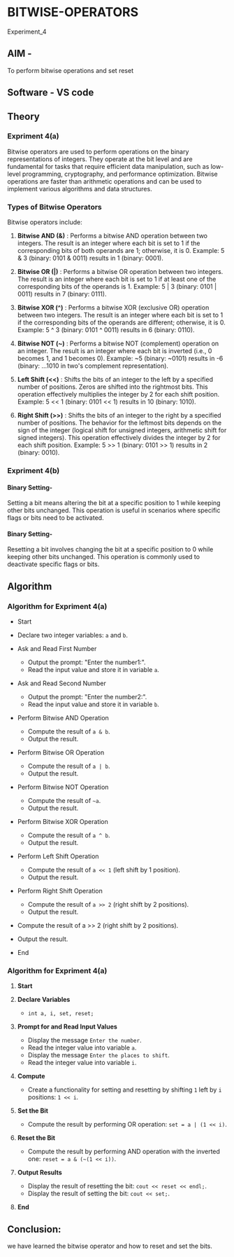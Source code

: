 # BITWISE-OPERATORS
Experiment_4

## AIM - 
To perform bitwise operations and set reset

## Software - VS code

## Theory
### Expriment 4(a)
Bitwise operators are used to perform operations on the binary representations of integers. They operate at the bit level and are fundamental for tasks that require efficient data manipulation, such as low-level programming, cryptography, and performance optimization. Bitwise operations are faster than arithmetic operations and can be used to implement various algorithms and data structures.

### Types of Bitwise Operators

Bitwise operators include:

1. **Bitwise AND (&)**
: Performs a bitwise AND operation between two integers. The result is an integer where each bit is set to 1 if the corresponding bits of both operands are 1; otherwise, it is 0.
Example:
5 & 3 (binary: 0101 & 0011) results in 1 (binary: 0001).

2. **Bitwise OR (|)**
: Performs a bitwise OR operation between two integers. The result is an integer where each bit is set to 1 if at least one of the corresponding bits of the operands is 1.
Example:
5 | 3 (binary: 0101 | 0011) results in 7 (binary: 0111).

3. **Bitwise XOR (^)**
: Performs a bitwise XOR (exclusive OR) operation between two integers. The result is an integer where each bit is set to 1 if the corresponding bits of the operands are different; otherwise, it is 0.
Example:
5 ^ 3 (binary: 0101 ^ 0011) results in 6 (binary: 0110).

4. **Bitwise NOT (~)**
: Performs a bitwise NOT (complement) operation on an integer. The result is an integer where each bit is inverted (i.e., 0 becomes 1, and 1 becomes 0).
Example:
~5 (binary: ~0101) results in -6 (binary: ...1010 in two's complement representation).

5. **Left Shift (<<)**
: Shifts the bits of an integer to the left by a specified number of positions. Zeros are shifted into the rightmost bits. This operation effectively multiplies the integer by 2 for each shift position.
Example:
5 << 1 (binary: 0101 << 1) results in 10 (binary: 1010).

6. **Right Shift (>>)**
: Shifts the bits of an integer to the right by a specified number of positions. The behavior for the leftmost bits depends on the sign of the integer (logical shift for unsigned integers, arithmetic shift for signed integers). This operation effectively divides the integer by 2 for each shift position.
Example:
5 >> 1 (binary: 0101 >> 1) results in 2 (binary: 0010).

### Expriment 4(b)
#### Binary Setting- 

Setting a bit means altering the bit at a specific position to 1 while keeping other bits unchanged. This operation is useful in scenarios where specific flags or bits need to be activated.

#### Binary Setting-

Resetting a bit involves changing the bit at a specific position to 0 while keeping other bits unchanged. This operation is commonly used to deactivate specific flags or bits.

## Algorithm 
### Algorithm for Expriment 4(a)
* Start  
* Declare two integer variables: `a` and `b`.

* Ask and Read First Number  

  * Output the prompt: "Enter the number1:".  
  * Read the input value and store it in variable `a`.

* Ask and Read Second Number  

  * Output the prompt: "Enter the number2:".  
  * Read the input value and store it in variable `b`.

* Perform Bitwise AND Operation  

  * Compute the result of `a & b`.  
  * Output the result.

* Perform Bitwise OR Operation  

  * Compute the result of `a | b`.  
  * Output the result.

* Perform Bitwise NOT Operation  

  * Compute the result of `~a`.  
  * Output the result.

* Perform Bitwise XOR Operation  

  * Compute the result of `a ^ b`.  
  * Output the result.

* Perform Left Shift Operation  

  * Compute the result of `a << 1` (left shift by 1 position).  
  * Output the result.

* Perform Right Shift Operation  

  * Compute the result of `a >> 2` (right shift by 2 positions).  
  * Output the result.



* Compute the result of a >> 2 (right shift by 2 positions).
* Output the result.
* End

### Algorithm for Expriment 4(a)


1. **Start**

2. **Declare Variables**
   - `int a, i, set, reset;`

3. **Prompt for and Read Input Values**
   - Display the message `Enter the number`.
   - Read the integer value into variable `a`.
   - Display the message `Enter the places to shift`.
   - Read the integer value into variable `i`.

4. **Compute**
   - Create a functionality for setting and resetting by shifting `1` left by `i` positions: `1 << i`.

5. **Set the Bit**
   - Compute the result by performing OR operation: `set = a | (1 << i)`.

6. **Reset the Bit**
   - Compute the result by performing AND operation with the inverted one: `reset = a & (~(1 << i))`.

7. **Output Results**
   - Display the result of resetting the bit: `cout << reset << endl;`.
   - Display the result of setting the bit: `cout << set;`.

8. **End**
## Conclusion:
we have learned the bitwise operator and how to reset and set the bits.
